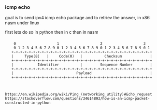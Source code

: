 ### icmp echo

goal is to send ipv4 icmp echo package and to retriev the answer, in x86 nasm under linux

first lets do so in python
then in c
then in nasm

###
```
    0                   1                   2                   3
    0 1 2 3 4 5 6 7 8 9 0 1 2 3 4 5 6 7 8 9 0 1 2 3 4 5 6 7 8 9 0 1
   +-+-+-+-+-+-+-+-+-+-+-+-+-+-+-+-+-+-+-+-+-+-+-+-+-+-+-+-+-+-+-+-+
   |     Type(8)   |     Code(0)   |          Checksum             |
   +-+-+-+-+-+-+-+-+-+-+-+-+-+-+-+-+-+-+-+-+-+-+-+-+-+-+-+-+-+-+-+-+
   |           Identifier          |        Sequence Number        |
   +-+-+-+-+-+-+-+-+-+-+-+-+-+-+-+-+-+-+-+-+-+-+-+-+-+-+-+-+-+-+-+-+
   |                             Payload                           |
   +-+-+-+-+-+-+-+-+-+-+-+-+-+-+-+-+-+-+-+-+-+-+-+-+-+-+-+-+-+-+-+-+



https://en.wikipedia.org/wiki/Ping_(networking_utility)#Echo_request
https://stackoverflow.com/questions/34614893/how-is-an-icmp-packet-constructed-in-python
```

